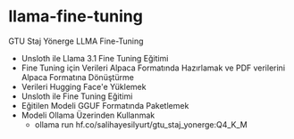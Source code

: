 # llama-fine-tuning
GTU Staj Yönerge  LLMA Fine-Tuning

*  Unsloth ile Llama 3.1 Fine Tuning Eğitimi
*  Fine Tuning için Verileri Alpaca Formatında Hazırlamak ve  PDF verilerini Alpaca Formatına Dönüştürme
*  Verileri Hugging Face'e Yüklemek
*  Unsloth ile Fine Tuning Eğitimi
*  Eğitilen Modeli GGUF Formatında Paketlemek
*  Modeli Ollama Üzerinden Kullanmak
   *   ollama run hf.co/salihayesilyurt/gtu_staj_yonerge:Q4_K_M  
